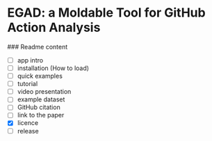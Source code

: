# EGAD: a Moldable Tool for GitHub Action Analysis


\### Readme content

- [ ] app intro
- [ ] installation (How to load)
- [ ] quick examples
- [ ] tutorial
- [ ] video presentation
- [ ] example dataset
- [ ] GitHub citation
- [ ] link to the paper
- [X] licence
- [ ] release
